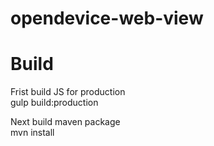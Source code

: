 opendevice-web-view
===============


# Build

Frist build JS for production  
gulp build:production

Next build maven package  
mvn install




